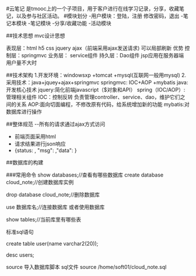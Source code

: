 #云笔记
是tmooc上的一个子项目，用于客户进行在线学习记录，分享，收藏笔记，以及参与社区活动。
#模块划分
-用户模块：登陆，注册 修改密码，退出
-笔记本模块
-笔记模块
-分享/收藏功能
-活动模块

##技术思想
mvc设计思想

表现层：html h5 css jquery ajax（前端采用ajax发送请求) 可以局部刷新 优势
控制层：springmvc
业务层： service组件
持久层：Dao组件
jsp应用在服务器端 用户量不大时

##技术架构
1.开发环境：windowsxp +tomcat +mysql(互联网一般用mysql)
2.采用技术：java+jquey+ajax+springmvc
			springmvc:
			IOC+AOP +mybatis
java:开发核心技术
jquery:简化前端javascript（$对象和API）
spring（IOC/AOP）:管理相关组件
IOC：控制反转 负责管理controller、service、dao，维护它们之间的关系
AOP:面向切面编程，不修改原有代码，给系统增加新的功能
mybatis:对数据库进行操作


##整体规范
--所有的请求通过ajax方式访问
- 前端页面采用html
- 请求结果进行json响应
- {status: , "msg": ,"data": }

##数据库的构建


###常用命令
show databases;//查看有哪些数据库
create database cloud_note;//创建数据库实例

drop database cloud_note;//删除数据库

use 数据库名;//连接数据库 或者使用数据库

show tables;//当前库里有哪些表

标准sql语句

create table user(name varchar2(20));

desc users;

source 导入数据库脚本 sql文件
source /home/soft01/cloud_note.sql


